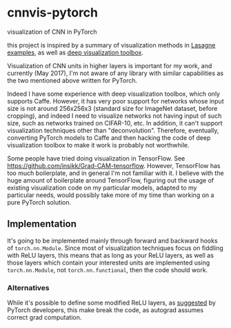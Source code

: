 # cnnvis-pytorch
visualization of CNN in PyTorch

this project is inspired by a summary of visualization methods in
[Lasagne examples](https://github.com/Lasagne/Recipes/blob/master/examples/Saliency%20Maps%20and%20Guided%20Backpropagation.ipynb
), as well as [deep visualization toolbox](https://github.com/yosinski/deep-visualization-toolbox).

Visualization of CNN units in higher layers is important for my work, and currently (May 2017), I'm not
aware of any library with similar capabilities as the two mentioned above written for PyTorch.

Indeed I have some experience with deep visualization toolbox, which only supports Caffe.
However, it has very poor support for networks whose input size is not around 256x256x3
(standard size for ImageNet dataset, before cropping),
and indeed I need to visualize networks not having input of such size, such as networks trained on CIFAR-10, etc.
In addition, it can't support visualization techniques other than "deconvolution". Therefore, eventually,
converting PyTorch models to Caffe and then hacking the code of deep visualization toolbox to make it work
is probably not worthwhile.

Some people have tried doing visualization in TensorFlow.
See <https://github.com/insikk/Grad-CAM-tensorflow>.
However, TensorFlow has too much boilerplate, and in general I'm not familiar with it. I believe with the huge amount
of boilerplate around TensorFlow, figuring out the usage of existing visualization code on my particular models,
adapted to my particular needs, would possibly take more of my time than working on a pure PyTorch solution.

## Implementation

It's going to be implemented mainly through forward and backward hooks of `torch.nn.Module`. Since most of visualization
techniques focus on fiddling with ReLU layers,
this means that as long as your ReLU layers, as well as those layers which contain your interested units
are implemented using `torch.nn.Module`, not `torch.nn.functional`, then the code should work.

### Alternatives

While it's possible to define some modified ReLU layers,
as [suggested](https://discuss.pytorch.org/t/inherit-from-autograd-function/2117/2) by PyTorch developers,
this make break the code, as autograd assumes correct grad computation.
